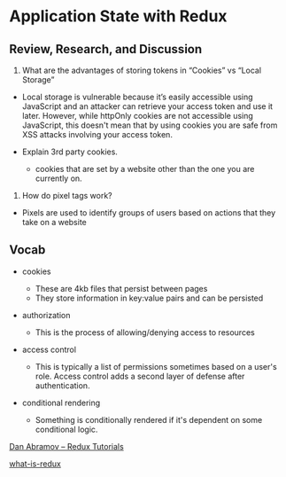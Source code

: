 # Application State with Redux


## Review, Research, and Discussion

1. What are the advantages of storing tokens in “Cookies” vs “Local Storage”
  * Local storage is vulnerable because it’s easily accessible using JavaScript and an attacker can retrieve your access token and use it later. However, while httpOnly cookies are not accessible using JavaScript, this doesn't mean that by using cookies you are safe from XSS attacks involving your access token.

* Explain 3rd party cookies.
    - cookies that are set by a website other than the one you are currently on.

1. How do pixel tags work?
  - Pixels are used to identify groups of users based on actions that they take on a website

## Vocab

* cookies
  * These are 4kb files that persist between pages
  * They store information in key:value pairs and can be persisted

* authorization
  * This is the process of allowing/denying access to resources
* access control
  * This is typically a list of permissions sometimes based on a user's role. Access control adds a second layer of defense after authentication.
* conditional rendering
  * Something is conditionally rendered if it's dependent on some conditional logic.




[Dan Abramov – Redux Tutorials](https://egghead.io/courses/fundamentals-of-redux-course-from-dan-abramov-bd5cc867)

[what-is-redux](https://dev.to/mmeurer00/what-is-redux-toolkit-b94)